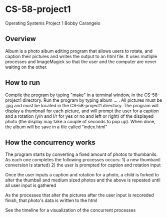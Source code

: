 # CS-58-project1
Operating Systems Project 1
Bobby Carangelo

## Overview

Album is a photo album editing program that allows users to rotate, and caption their pictures and writes the output to an html file. It uses mutliple processes and ImageMagick so that the user and the computer are never waiting on the other.

## How to run

Compile the program by typing "make" in a terminal window, in the CS-58-project1 directory. Run the program by typing album <YOUR FIRST PICTURE.jpg> <YOUR SECOND PICTURE.jpg> ... <YOUR LAST PICTURE.jpg>. All pictures must be .jpg and must be located in the CS-58-project1 directory. The program will display a thumbnail for each picture, and will prompt the user for a caption and a rotation (y/n and l/r for yes or no and left or right) of the displayed photo (the display may take a couple of seconds to pop up). When done, the album will be save in a file called "index.html"

## How the concurrency works

 The program starts by converting a fixed amount of photos to thumbanils. As each one completes the following processes occurs:
    1) a new thumbanil conversion is started)
    2) the user is prompted for caption and rotation input
  
  Once the user inputs a caption and rotation for a photo, a child is forked to alter the thumbail and medium sized photos and the above is repeated until all user input is gathered
  
  As the processes that alter the pictures after the user input is recoreded finish, that photo's data is written to the html
  
  See the timeline for a visualization of the concurrent processes

